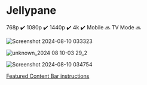 # Jellypane

768p :heavy_check_mark: 1080p :heavy_check_mark: 1440p :heavy_check_mark: 4k :heavy_check_mark: Mobile :soon: TV Mode :soon:

![Screenshot 2024-08-10 033323](https://github.com/user-attachments/assets/57f6802d-ef0f-4bb9-8ecd-c4eca2558669)

![unknown_2024 08 10-03 29_2](https://github.com/user-attachments/assets/2dce55e6-42dd-48d2-8ead-54dc6022e612)

![Screenshot 2024-08-10 034754](https://github.com/user-attachments/assets/ae5ac0d5-6442-4c93-af83-70b6eaef12cf)

[Featured Content Bar instructions](https://github.com/tedhinklater/finality?tab=readme-ov-file#featured-content-bar-by-bobhasnosoul-and-sethbacon)

